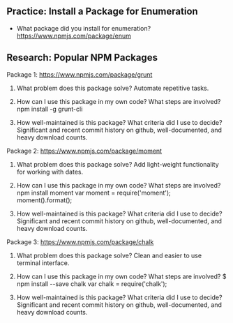 ## Practice: Install a Package for Enumeration

- What package did you install for enumeration?
https://www.npmjs.com/package/enum

## Research: Popular NPM Packages

Package 1: https://www.npmjs.com/package/grunt

1.  What problem does this package solve?
Automate repetitive tasks.

1.  How can I use this package in my own code? What steps are involved?
npm install -g grunt-cli

1.  How well-maintained is this package? What criteria did I use to decide?
Significant and recent commit history on github, well-documented, and
heavy download counts.

Package 2: https://www.npmjs.com/package/moment

1.  What problem does this package solve?
Add light-weight functionality for working with dates.

1.  How can I use this package in my own code? What steps are involved?
npm install moment
var moment = require('moment');
moment().format();

1.  How well-maintained is this package? What criteria did I use to decide?
Significant and recent commit history on github, well-documented, and
heavy download counts.

Package 3: https://www.npmjs.com/package/chalk

1.  What problem does this package solve?
Clean and easier to use terminal interface.

1.  How can I use this package in my own code? What steps are involved?
$ npm install --save chalk
var chalk = require('chalk');

1.  How well-maintained is this package? What criteria did I use to decide?
Significant and recent commit history on github, well-documented, and
heavy download counts.
